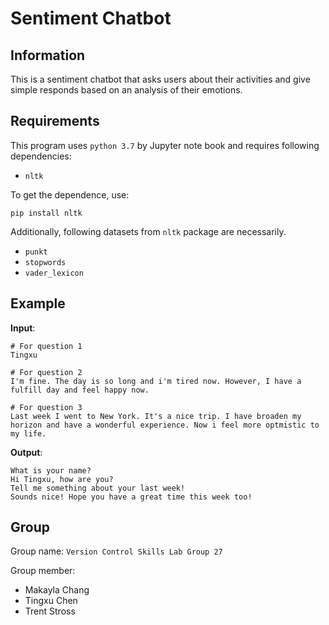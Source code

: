 # Sentiment Chatbot

## Information

This is a sentiment chatbot that asks users about their activities and give simple responds based on an analysis of their emotions.

## Requirements

This program uses `python 3.7` by Jupyter note book and requires following dependencies:
- `nltk`

To get the dependence, use:
```
pip install nltk
```

Additionally, following datasets from `nltk` package are necessarily.
- `punkt`
- `stopwords`
- `vader_lexicon`

## Example

**Input**:
```
# For question 1
Tingxu

# For question 2
I'm fine. The day is so long and i'm tired now. However, I have a fulfill day and feel happy now.

# For question 3
Last week I went to New York. It's a nice trip. I have broaden my horizon and have a wonderful experience. Now i feel more optmistic to my life.
```
**Output**:
```
What is your name?
Hi Tingxu, how are you?
Tell me something about your last week!
Sounds nice! Hope you have a great time this week too!
```

## Group

Group name: `Version Control Skills Lab Group 27`

Group member:

- Makayla Chang
- Tingxu Chen
- Trent Stross
